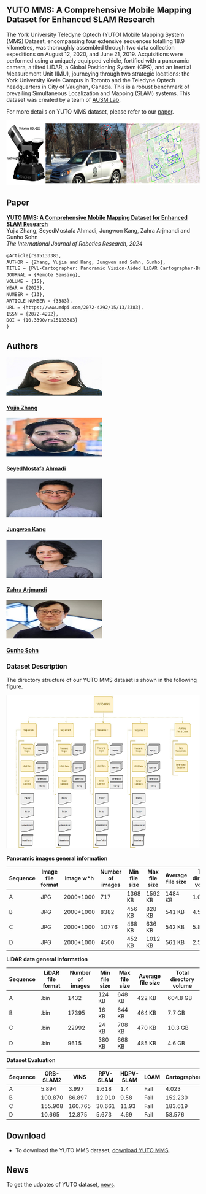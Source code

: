## **YUTO MMS: A Comprehensive Mobile Mapping Dataset for Enhanced SLAM Research**

The York University Teledyne Optech (YUTO) Mobile Mapping System (MMS) Dataset, encompassing four extensive sequences totalling 18.9 kilometres, was thoroughly assembled through two data collection expeditions on August 12,
2020, and June 21, 2019. Acquisitions were performed using a uniquely equipped vehicle, fortified with a panoramic camera, a tilted LiDAR, a Global Positioning System (GPS), and an Inertial Measurement Unit (IMU), journeying through
two strategic locations: the York University Keele Campus in Toronto and the Teledyne Optech headquarters in City of Vaughan, Canada. This is a robust benchmark of prevailing Simultaneous Localization and Mapping (SLAM) systems. 
This dataset was created by a team of [AUSM Lab](https://gunhosohn.me/).


For more details on YUTO MMS dataset, please refer to our [paper](#paper).  

<center>
    <a href="https://github.com/ausmlab/yutomms/tree/main/images/maverick_route.jpg"> 
        <img src="images/maverick_route.jpg" height="170">
      </a>
</center>

## **Paper**

[**YUTO MMS: A Comprehensive Mobile Mapping Dataset for Enhanced SLAM Research**](https://www.researchgate.net/profile/Yujia-Zhang-29)  
Yujia Zhang, SeyedMostafa Ahmadi, Jungwon Kang, Zahra Arjmandi and Gunho Sohn  
*The International Journal of Robotics Research, 2024*  

```markdown
@Article{rs15133383,
AUTHOR = {Zhang, Yujia and Kang, Jungwon and Sohn, Gunho},
TITLE = {PVL-Cartographer: Panoramic Vision-Aided LiDAR Cartographer-Based SLAM for Maverick Mobile Mapping System},
JOURNAL = {Remote Sensing},
VOLUME = {15},
YEAR = {2023},
NUMBER = {13},
ARTICLE-NUMBER = {3383},
URL = {https://www.mdpi.com/2072-4292/15/13/3383},
ISSN = {2072-4292},
DOI = {10.3390/rs15133383}
}
```

## **Authors**

<div>
<div class="card">
  <img src="images/authors/author_01.jpg" alt="Avatar" width="250" height="100">
  <div class="container">
    <a href="https://ausmlab.github.io/yutomms/">
    <h4><b>Yujia Zhang</b></h4>  
    </a>
  </div>
    
</div>
<div class="card">
  <img src="images/authors/author_02.jpg" alt="Avatar" width="250" height="100">
  <div class="container">
    <a href="https://gunhosohn.me/mostafa-ahmedi/">
    <h4><b>SeyedMostafa Ahmadi</b></h4>  
    </a>
  </div>
    
</div>
<div class="card">
  <img src="images/authors/author_03.jpg" alt="Avatar" width="250" height="100">
  <div class="container">
    <a href="https://gunhosohn.me/jungwon-kang/">
    <h4><b>Jungwon Kang</b></h4>
    </a>
  </div>
    
</div>
<div class="card">
  <img src="images/authors/author_04.jpg" alt="Avatar" width="250" height="100">
  <div class="container">
    <a href="https://gunhosohn.me/zahra-arjmandi/">
    <h4><b>Zahra Arjmandi</b></h4>  
    </a>
  </div>
    
</div>
<div class="card">
  <img src="images/authors/author_05.jpg" alt="Avatar" width="250" height="100">
  <div class="container">
    <a href="https://gunhosohn.me/"> 
    <h4><b>Gunho Sohn</b></h4>  
    </a>
  </div> 
</div>
</div>


### **Dataset Description**

The directory structure of our YUTO MMS dataset is shown in the following figure.  

<center>
    <a href="https://github.com/ausmlab/yutomms/tree/main/images/YUTO-Dataset-directory-structure.JPG"> 
        <img src="images/YUTO-Dataset-directory-structure.JPG" height="400">
      </a>
</center>

**Panoramic images general information**

Sequence | Image file format | Image w*h | Number of images | Min file size | Max file size | Average file size | Total directory volume 
------------ | ------------- | ------------- | ------------- | ------------- | ------------- | ------------- | ------------- 
A | JPG | 2000*1000 | 717  | 1368 KB | 1592 KB  | 1484 KB | 1.06 GB   
B | JPG | 2000*1000 | 8382  | 456 KB | 828 KB  | 541 KB | 4.5 GB     
C | JPG | 2000*1000 | 10776  | 468 KB | 636 KB  | 542 KB | 5.8 GB    
D | JPG | 2000*1000 | 4500  | 452 KB | 1012 KB  | 561 KB | 2.5 GB    

**LiDAR data general information**

Sequence | LiDAR file format | Number of images | Min file size | Max file size | Average file size | Total directory volume 
------------ | ------------- | ------------- | ------------- | ------------- | ------------- | -------------
A | .bin | 1432 | 124 KB | 648 KB  | 422 KB | 604.8 GB   
B | .bin | 17395 | 16 KB | 644 KB  | 464 KB | 7.7 GB     
C | .bin | 22992 | 24 KB | 708 KB  | 470 KB | 10.3 GB    
D | .bin | 9615 | 380 KB | 668 KB  | 485 KB | 4.6 GB    

**Dataset Evaluation**

Sequence | ORB-SLAM2 | VINS | RPV-SLAM | HDPV-SLAM | LOAM | Cartographer | PVL-Cartographer 
------------ | ------------- | ------------- | ------------- | ------------- | ------------- | ------------- | -------------
A | 5.894 | 3.997 | 1.618  | 1.4 | Fail  | 4.023 | 0.766  
B | 100.870 | 86.897 | 12.910  | 9.58 | Fail  | 152.230 | 2.599  
C | 155.908 | 160.765 | 30.661  | 11.93 | Fail  | 183.619 | 3.739  
D | 10.665 | 12.875 | 5.673  | 4.69 | Fail  | 58.576 | 2.204  


## **Download**

- To download the YUTO MMS dataset, [download YUTO MMS](/download.md).

## **News**

To get the udpates of YUTO dataset, [news](/news.md).

